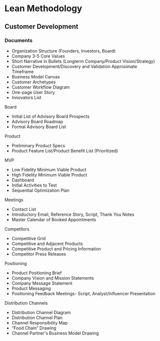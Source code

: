 # Lean Methodology

## Customer Development

### Documents

* Organization Structure (Founders, Investors, Board)
* Company 3-5 Core Values
* Short Narrative in Bullets (Longterm Company/Product Vision/Strategy)
* Customer Development/Discovery and Validation Approximate Timeframe
* Business Model Canvas
* Customer Archetypes
* Customer Workflow Diagram 
* One-page User Story
* Innovators List

Board
* Initial List of Advisory Board Prospects
* Advisory Board Roadmap
* Formal Advisory Board List

Product
* Preliminary Product Specs 
* Product Feature List/Product Benefit List (Prioritized)

MVP
* Low Fidelity Minimum Viable Product
* High Fidelity Minimum Viable Product
* Dashboard
* Initial Activities to Test
* Sequential Optimization Plan

Meetings
* Contact List
* Introductory Email, Reference Story, Script, Thank You Notes
* Master Calendar of Booked Appointments

Competitors
* Competitive Grid
* Competitive and Adjacent Products
* Competitive Product and Pricing Information
* Competitor Press Releases

Positioning
* Product Positioning Brief
* Company Vision and Mission Statements
* Company Message Statement 
* Product Messaging
* Positioning Feedback Meetings- Script, Analyst/Influencer Presentation

Distribution Channels
* Distribution Channel Diagram
* Distribution Channel Plan
* Channel Responsibility Map
* “Food Chain” Drawing
* Channel Partner's Business Model Drawing

